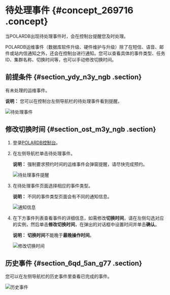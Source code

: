 # 待处理事件 {#concept_269716 .concept}

当POLARDB出现待处理事件时，会在控制台提醒您及时处理。

POLARDB运维事件（数据库软件升级、硬件维护与升级）除了在短信、语音、邮件或站内信通知之外，还会在控制台进行通知。您可以查看具体的事件类型、任务ID、集群名称、切换时间等，也可以手动修改切换时间。

## 前提条件 {#section_ydy_n3y_ngb .section}

有未处理的运维事件。

**说明：** 您可以在控制台左侧导航栏的待处理事件看到提醒。

![待处理事件](http://static-aliyun-doc.oss-cn-hangzhou.aliyuncs.com/assets/img/222591/156594003647698_zh-CN.png)

## 修改切换时间 {#section_ost_m3y_ngb .section}

1.  登录[POLARDB控制台](https://polardb.console.aliyun.com)。
2.  在左侧导航栏单击待处理事件。

    **说明：** 强制要求预约时间的运维事件会弹窗提醒，请尽快完成预约。

    ![待处理事件提醒](http://static-aliyun-doc.oss-cn-hangzhou.aliyuncs.com/assets/img/222591/156594003647750_zh-CN.png)

3.  在待处理事件页面选择相应的事件类型。

    **说明：** 不同的事件类型页面会有不同的通知信息。

    ![通知信息](http://static-aliyun-doc.oss-cn-hangzhou.aliyuncs.com/assets/img/222591/156594003647700_zh-CN.png)

4.  在下方事件列表查看事件的详细信息，如需修改**切换时间**，请在左侧勾选对应的实例，然后单击**修改切换时间**，在弹出的对话框中设置时间并单击**确认**。

    **说明：** **切换时间**不能晚于**最晚操作时间**。

    ![修改切换时间](http://static-aliyun-doc.oss-cn-hangzhou.aliyuncs.com/assets/img/222591/156594003647749_zh-CN.png)


## 历史事件 {#section_6qd_5an_g77 .section}

您可以在左侧导航栏的历史事件里查看已完成的事件。

![历史事件](http://static-aliyun-doc.oss-cn-hangzhou.aliyuncs.com/assets/img/222591/156594003647751_zh-CN.png)


